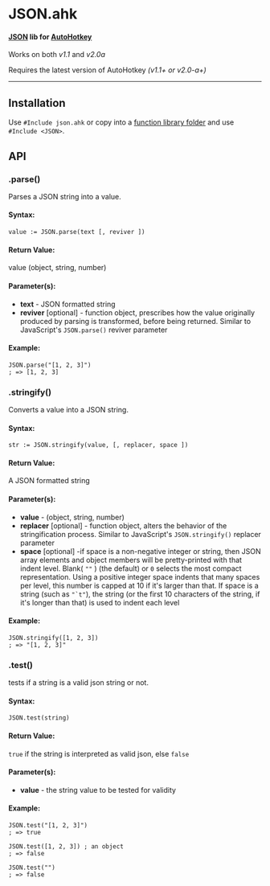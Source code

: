 # JSON.ahk

#### [JSON](http://json.org/) lib for [AutoHotkey](http://ahkscript.org/)

Works on both _v1.1_ and _v2.0a_

Requires the latest version of AutoHotkey _(v1.1+ or v2.0-a+)_

-----



## Installation
Use `#Include json.ahk` or copy into a [function library folder](http://ahkscript.org/docs/Functions.htm#lib) and use `#Include <JSON>`.


## API
### .parse()
Parses a JSON string into a value.

#### Syntax:
```autohotkey
value := JSON.parse(text [, reviver ])
```

#### Return Value:
value (object, string, number)

#### Parameter(s):
 * **text** - JSON formatted string
 * **reviver** [optional] - function object, prescribes how the value originally produced by parsing is transformed, before being returned. Similar to JavaScript's `JSON.parse()` reviver parameter

#### Example:
```autohotkey
JSON.parse("[1, 2, 3]")
; => [1, 2, 3]
```



### .stringify()
Converts a value into a JSON string.

#### Syntax:
```autohotkey
str := JSON.stringify(value, [, replacer, space ])
```

#### Return Value:
A JSON formatted string

#### Parameter(s):
 * **value** - (object, string, number)
 * **replacer** [optional] - function object, alters the behavior of the stringification process. Similar to JavaScript's `JSON.stringify()` replacer parameter
 * **space** [optional] -if space is a non-negative integer or string, then JSON array elements and object members will be pretty-printed with that indent level. Blank( ``""`` ) (the default) or ``0`` selects the most compact representation. Using a positive integer space indents that many spaces per level, this number is capped at 10 if it's larger than that. If space is a string (such as ``"`t"``), the string (or the first 10 characters of the string, if it's longer than that) is used to indent each level

#### Example:
```autohotkey
JSON.stringify([1, 2, 3])
; => "[1, 2, 3]"
```



### .test()
tests if a string is a valid json string or not.

#### Syntax:
```autohotkey
JSON.test(string)
```

#### Return Value:
`true` if the string is interpreted as valid json, else `false`

#### Parameter(s):
 * **value** - the string value to be tested for validity

#### Example:
```autohotkey
JSON.test("[1, 2, 3]")
; => true

JSON.test([1, 2, 3]) ; an object
; => false

JSON.test("")
; => false
```

